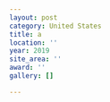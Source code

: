 ```yaml
---
layout: post
category: United States
title: a
location: ''
year: 2019
site_area: ''
award: ''
gallery: []

---
```

